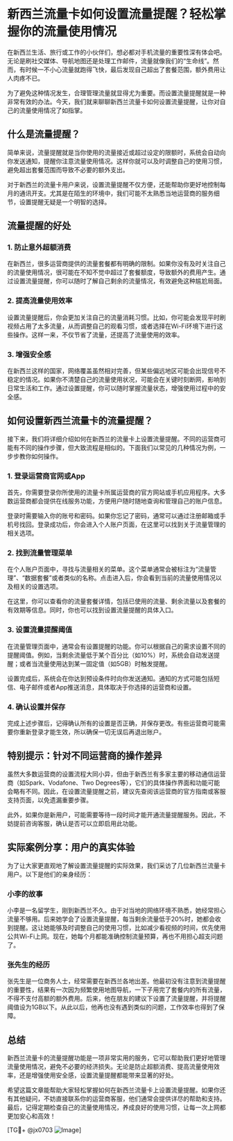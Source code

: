 # 新西兰流量卡如何设置流量提醒？轻松掌握你的流量使用情况

在新西兰生活、旅行或工作的小伙伴们，想必都对手机流量的重要性深有体会吧。无论是刷社交媒体、导航地图还是处理工作邮件，流量就像我们的“生命线”。然而，有时候一不小心流量就跑得飞快，最后发现自己超出了套餐范围，额外费用让人肉疼不已。

为了避免这种情况发生，合理管理流量就显得尤为重要。而设置流量提醒就是一种非常有效的办法。今天，我们就来聊聊新西兰流量卡如何设置流量提醒，让你对自己的流量使用情况了如指掌。

## 什么是流量提醒？

简单来说，流量提醒就是当你使用的流量接近或超过设定的限额时，系统会自动向你发送通知，提醒你注意流量使用情况。这样你就可以及时调整自己的使用习惯，避免超出套餐范围而导致不必要的额外支出。

对于新西兰的流量卡用户来说，设置流量提醒不仅方便，还能帮助你更好地控制每月的通讯开支。尤其是在陌生的环境中，我们可能不太熟悉当地运营商的服务细节，设置提醒无疑是一个明智的选择。

## 流量提醒的好处

### 1. 防止意外超额消费

在新西兰，很多运营商提供的流量套餐都有明确的限制。如果你没有及时关注自己的流量使用情况，很可能在不知不觉中超过了套餐额度，导致额外的费用产生。通过设置流量提醒，你可以随时了解自己剩余的流量情况，有效避免这种尴尬局面。

### 2. 提高流量使用效率

设置流量提醒后，你会更加关注自己的流量消耗习惯。比如，你可能会发现平时刷视频占用了太多流量，从而调整自己的观看习惯，或者选择在Wi-Fi环境下进行这些操作。这样一来，不仅节省了流量，还提高了流量使用的效率。

### 3. 增强安全感

在新西兰这样的国家，网络覆盖虽然相对完善，但某些偏远地区可能会出现信号不稳定的情况。如果你不清楚自己的流量使用状况，可能会在关键时刻断网，影响到日常生活和工作。通过设置提醒，你可以随时掌握流量状态，增强使用过程中的安全感。

## 如何设置新西兰流量卡的流量提醒？

接下来，我们将详细介绍如何在新西兰的流量卡上设置流量提醒。不同的运营商可能有不同的操作步骤，但大致流程是相似的。下面我们以常见的几种情况为例，一步步教你如何操作。

### 1. 登录运营商官网或App

首先，你需要登录你所使用的流量卡所属运营商的官方网站或手机应用程序。大多数运营商都会提供在线服务功能，方便用户随时随地查询和管理自己的账户信息。

登录时需要输入你的账号和密码。如果你忘记了密码，通常可以通过注册邮箱或手机号找回。登录成功后，你会进入个人账户页面，在这里可以找到关于流量管理的相关选项。

### 2. 找到流量管理菜单

在个人账户页面中，寻找与流量相关的菜单。这个菜单通常会被标注为“流量管理”、“数据套餐”或者类似的名称。点击进入后，你会看到当前的流量使用情况以及相关的设置选项。

在这里，你可以查看你的流量套餐详情，包括已使用的流量、剩余流量以及套餐的有效期等信息。同时，你也可以找到设置流量提醒的具体入口。

### 3. 设置流量提醒阈值

在流量管理页面中，通常会有设置提醒的功能。你可以根据自己的需求设置不同的提醒阈值。例如，当剩余流量低于某个百分比（如10%）时，系统会自动发送提醒；或者当流量使用达到某一固定值（如5GB）时触发提醒。

设置完成后，系统会在你达到预设条件时向你发送通知。通知的方式可能包括短信、电子邮件或者App推送消息，具体取决于你选择的运营商和设置。

### 4. 确认设置并保存

完成上述步骤后，记得确认所有的设置是否正确，并保存更改。有些运营商可能需要你重新登录才能生效，所以确保一切无误后再退出账户。

## 特别提示：针对不同运营商的操作差异

虽然大多数运营商的设置流程大同小异，但由于新西兰有多家主要的移动通信运营商（如Spark、Vodafone、Two Degrees等），它们的具体操作界面和功能可能会略有不同。因此，在设置流量提醒之前，建议先查阅该运营商的官方指南或客服支持页面，以免遗漏重要步骤。

此外，如果你是新用户，可能需要等待一段时间才能开通流量提醒服务。因此，不妨提前咨询客服，确认是否可以立即启用此功能。

## 实际案例分享：用户的真实体验

为了让大家更直观地了解设置流量提醒的实际效果，我们采访了几位新西兰流量卡用户。以下是他们的亲身经历：

### 小李的故事

小李是一名留学生，刚到新西兰不久。由于对当地的网络环境不熟悉，她经常担心流量不够用。后来她学会了设置流量提醒，每当剩余流量低于20%时，她都会收到提醒。这让她能够及时调整自己的使用习惯，比如减少看视频的时间，优先使用公共Wi-Fi上网。现在，她每个月都能准确控制流量预算，再也不用担心超支问题了。

### 张先生的经历

张先生是一位商务人士，经常需要在新西兰各地出差。他最初没有注意到流量提醒的重要性，结果有一次因为频繁使用地图导航，一下子用完了套餐内的所有流量，不得不支付高额的额外费用。后来，他在朋友的建议下设置了流量提醒，并将提醒阈值设为1GB以下。从此以后，他再也没有遇到类似的问题，工作效率也得到了保障。

## 总结

新西兰流量卡的流量提醒功能是一项非常实用的服务，它可以帮助我们更好地管理流量使用情况，避免不必要的经济损失。无论是防止超额消费、提高流量使用效率，还是增强使用安全感，设置流量提醒都能带来显著的好处。

希望这篇文章能帮助大家轻松掌握如何在新西兰流量卡上设置流量提醒。如果你还有其他疑问，不妨直接联系你的运营商客服，他们通常会提供详尽的帮助和支持。最后，记得定期检查自己的流量使用情况，养成良好的使用习惯，让每一次上网都更加安心和高效！

[TG💪+ @jx0703 ![Image](https://github.com/user-attachments/assets/dbca1d08-cadb-493c-b0ec-ad6f7a83f270)]